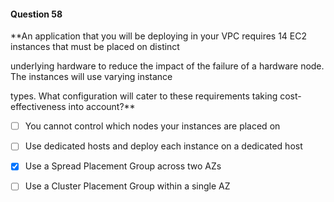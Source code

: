 #### Question  58


**An application that you will be deploying in your VPC requires 14 EC2 instances that must be placed on distinct

underlying hardware to reduce the impact of the failure of a hardware node. The instances will use varying instance

types. What configuration will cater to these requirements taking cost-effectiveness into account?**


- [ ] You cannot control which nodes your instances are placed on


- [ ] Use dedicated hosts and deploy each instance on a dedicated host


- [x] Use a Spread Placement Group across two AZs


- [ ] Use a Cluster Placement Group within a single AZ

